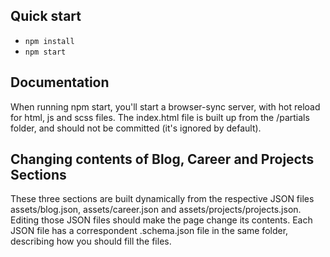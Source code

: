 ## Quick start

- `npm install`
- `npm start`


## Documentation
When running npm start, you'll start a browser-sync server, with hot reload for html, js and scss files.
The index.html file is built up from the /partials folder, and should not be committed (it's ignored by default).

## Changing contents of Blog, Career and Projects Sections
These three sections are built dynamically from the respective JSON files assets/blog.json, assets/career.json and assets/projects/projects.json.
Editing those JSON files should make the page change its contents.
Each JSON file has a correspondent .schema.json file in the same folder, describing how you should fill the files.